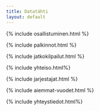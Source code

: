 ```yaml
---
title: Datatähti
layout: default
---
```




{%  include osallistuminen.html %}

{% include palkinnot.html %}

{% include jatkokilpailut.html %}

{% include yhteiso.html%}

{% include jarjestajat.html %}

{% include aiemmat-vuodet.html %}



{% include yhteystiedot.html%}